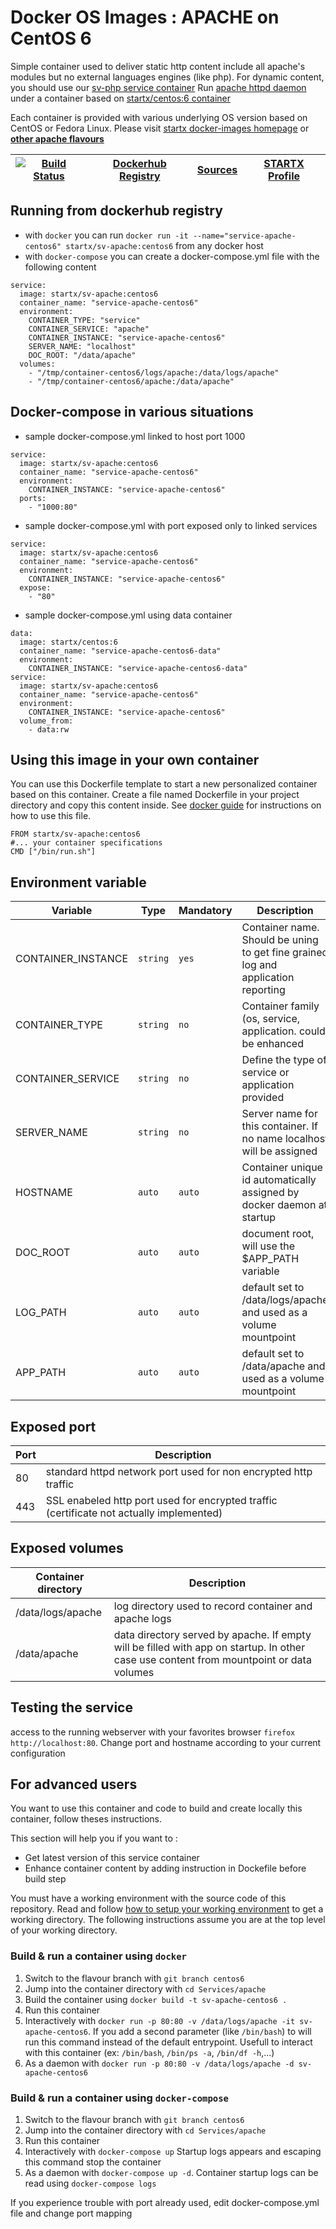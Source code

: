 # Docker OS Images : APACHE on CentOS 6

Simple container used to deliver static http content include all apache's modules but no external languages engines (like php). For dynamic content, you should use our [sv-php service container](https://hub.docker.com/r/startx/sv-php)
Run [apache httpd daemon](https://httpd.apache.org/) under a container 
based on [startx/centos:6 container](https://hub.docker.com/r/startx/fedora)

Each container is provided with various underlying OS version based on CentOS or 
Fedora Linux. Please visit [startx docker-images homepage](https://github.com/startxfr/docker-images/)
or **[other apache flavours](https://github.com/startxfr/docker-images/Services/apache/#available-flavours)**

| [![Build Status](https://travis-ci.org/startxfr/docker-images.svg)](https://travis-ci.org/startxfr/docker-images) | [Dockerhub Registry](https://hub.docker.com/r/startx/sv-apache/) | [Sources](https://github.com/startxfr/docker-images/Services/apache)             | [STARTX Profile](https://github.com/startxfr) | 
|-------------------------------------------------------------------------------------------------------------------|------------------------------------------------------------------|----------------------------------------------------------------------------------|-----------------------------------------------|

## Running from dockerhub registry

* with `docker` you can run `docker run -it --name="service-apache-centos6" startx/sv-apache:centos6` from any docker host
* with `docker-compose` you can create a docker-compose.yml file with the following content
```
service:
  image: startx/sv-apache:centos6
  container_name: "service-apache-centos6"
  environment:
    CONTAINER_TYPE: "service"
    CONTAINER_SERVICE: "apache"
    CONTAINER_INSTANCE: "service-apache-centos6"
    SERVER_NAME: "localhost"
    DOC_ROOT: "/data/apache"
  volumes:
    - "/tmp/container-centos6/logs/apache:/data/logs/apache"
    - "/tmp/container-centos6/apache:/data/apache"
```

## Docker-compose in various situations

* sample docker-compose.yml linked to host port 1000
```
service:
  image: startx/sv-apache:centos6
  container_name: "service-apache-centos6"
  environment:
    CONTAINER_INSTANCE: "service-apache-centos6"
  ports:
    - "1000:80"
```
* sample docker-compose.yml with port exposed only to linked services
```
service:
  image: startx/sv-apache:centos6
  container_name: "service-apache-centos6"
  environment:
    CONTAINER_INSTANCE: "service-apache-centos6"
  expose:
    - "80"
```
* sample docker-compose.yml using data container
```
data:
  image: startx/centos:6
  container_name: "service-apache-centos6-data"
  environment:
    CONTAINER_INSTANCE: "service-apache-centos6-data"
service:
  image: startx/sv-apache:centos6
  container_name: "service-apache-centos6"
  environment:
    CONTAINER_INSTANCE: "service-apache-centos6"
  volume_from:
    - data:rw
```

## Using this image in your own container

You can use this Dockerfile template to start a new personalized container based on this container. Create a file named Dockerfile in your project directory and copy this content inside. See [docker guide](http://docs.docker.com/engine/reference/builder/) for instructions on how to use this file.
 ```
FROM startx/sv-apache:centos6
#... your container specifications
CMD ["/bin/run.sh"]
```

## Environment variable

| Variable                  | Type     | Mandatory | Description                                                              |
|---------------------------|----------|-----------|--------------------------------------------------------------------------|
| CONTAINER_INSTANCE        | `string` | `yes`     | Container name. Should be uning to get fine grained log and application reporting
| CONTAINER_TYPE            | `string` | `no`      | Container family (os, service, application. could be enhanced 
| CONTAINER_SERVICE         | `string` | `no`      | Define the type of service or application provided
| SERVER_NAME               | `string` | `no`      | Server name for this container. If no name localhost will be assigned
| HOSTNAME                  | `auto`   | `auto`    | Container unique id automatically assigned by docker daemon at startup
| DOC_ROOT                  | `auto`   | `auto`    | document root, will use the $APP_PATH variable
| LOG_PATH                  | `auto`   | `auto`    | default set to /data/logs/apache and used as a volume mountpoint
| APP_PATH                  | `auto`   | `auto`    | default set to /data/apache and used as a volume mountpoint

## Exposed port

| Port  | Description                                                              |
|-------|--------------------------------------------------------------------------|
| 80    | standard httpd network port used for non encrypted http traffic
| 443   | SSL enabeled http port used for encrypted traffic (certificate not actually implemented)

## Exposed volumes

| Container directory  | Description                                                              |
|----------------------|--------------------------------------------------------------------------|
| /data/logs/apache    | log directory used to record container and apache logs
| /data/apache         | data directory served by apache. If empty will be filled with app on startup. In other case use content from mountpoint or data volumes

## Testing the service

access to the running webserver with your favorites browser `firefox http://localhost:80`. Change port and hostname according to your current configuration

## For advanced users

You want to use this container and code to build and create locally this container, follow theses instructions.

This section will help you if you want to :
* Get latest version of this service container
* Enhance container content by adding instruction in Dockefile before build step

You must have a working environment with the source code of this repository. Read and follow [how to setup your working environment](https://github.com/startxfr/docker-images#setup-your-working-environment-mandatory) to get a working directory. The following instructions assume you are at the top level of your working directory.

### Build & run a container using `docker`

1. Switch to the flavour branch with `git branch centos6`
2. Jump into the container directory with `cd Services/apache`
3. Build the container using `docker build -t sv-apache-centos6 .`
4. Run this container 
  1. Interactively with `docker run -p 80:80 -v /data/logs/apache -it sv-apache-centos6`. If you add a second parameter (like `/bin/bash`) to will run this command instead of the default entrypoint. Usefull to interact with this container (ex: `/bin/bash`, `/bin/ps -a`, `/bin/df -h`,...) 
  2. As a daemon with `docker run -p 80:80 -v /data/logs/apache -d sv-apache-centos6`


### Build & run a container using `docker-compose`

1. Switch to the flavour branch with `git branch centos6`
2. Jump into the container directory with `cd Services/apache`
3. Run this container 
  1. Interactively with `docker-compose up` Startup logs appears and escaping this command stop the container
  2. As a daemon with `docker-compose up -d`. Container startup logs can be read using `docker-compose logs`

If you experience trouble with port already used, edit docker-compose.yml file and change port mapping